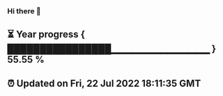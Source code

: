 ### Hi there 👋
⏳ Year progress { ████████████████▁▁▁▁▁▁▁▁▁▁▁▁▁▁ } 55.55 %
---
⏰ Updated on Fri, 22 Jul 2022 18:11:35 GMT
---
